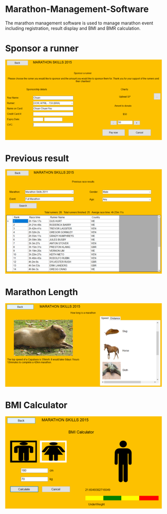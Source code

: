 # Marathon-Management-Software
The marathon management software is used to manage marathon event including registration, result display and BMI and BMR calculation. 


# Sponsor a runner
![](https://raw.githubusercontent.com/ChuaN15/Marathon-Management-Software/master/Capture.PNG)

# Previous result
![](https://raw.githubusercontent.com/ChuaN15/Marathon-Management-Software/master/Capture2.PNG)

# Marathon Length
![](https://raw.githubusercontent.com/ChuaN15/Marathon-Management-Software/master/how%20long.PNG)

# BMI Calculator
![](https://raw.githubusercontent.com/ChuaN15/Marathon-Management-Software/master/bmi2.PNG)
